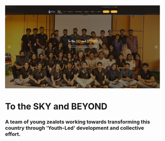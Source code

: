 ![Kites](https://github.com/Kites-Foundation/.github/blob/main/profile/assets/kites.png?raw=true)

# To the SKY and BEYOND

### A team of young zealots working towards transforming this country through 'Youth-Led' development and collective effort. 
